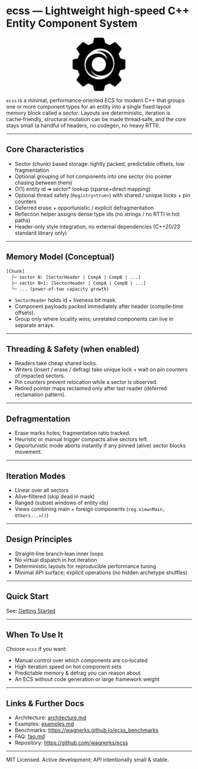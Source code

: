 # ecss — Lightweight high‑speed C++ Entity Component System

<p align="center">
  <img src="logo.svg" alt="ecss logo" width="150" style="vertical-align: middle;"/>
</p>

`ecss` is a minimal, performance‑oriented ECS for modern C++ that groups one or more component types for an entity into a single fixed layout memory block called a *sector*. Layouts are deterministic, iteration is cache‑friendly, structural mutation can be made thread‑safe, and the core stays small (a handful of headers, no codegen, no heavy RTTI).

---

## Core Characteristics
- Sector (chunk) based storage: tightly packed, predictable offsets, low fragmentation
- Optional grouping of hot components into one sector (no pointer chasing between them)
- O(1) entity id ➜ sector* lookup (sparse+direct mapping)
- Optional thread safety (`Registry<true>`) with shared / unique locks + pin counters
- Deferred erase + opportunistic / explicit defragmentation
- Reflection helper assigns dense type ids (no strings / no RTTI in hot paths)
- Header‑only style integration, no external dependencies (C++20/23 standard library only)

---

## Memory Model (Conceptual)
```
[Chunk]
  ├─ sector N: [SectorHeader | CompA | CompB | ...]
  ├─ sector N+1: [SectorHeader | CompA | CompB | ...]
  └─ ... (power‑of‑two capacity growth)
```
- `SectorHeader` holds id + liveness bit mask.
- Component payloads packed immediately after header (compile‑time offsets).
- Group only where locality wins; unrelated components can live in separate arrays.

---

## Threading & Safety (when enabled)
- Readers take cheap shared locks.
- Writers (insert / erase / defrag) take unique lock + wait on pin counters of impacted sectors.
- Pin counters prevent relocation while a sector is observed.
- Retired pointer maps reclaimed only after last reader (deferred reclamation pattern).

---

## Defragmentation
- Erase marks holes; fragmentation ratio tracked.
- Heuristic or manual trigger compacts alive sectors left.
- Opportunistic mode aborts instantly if any pinned (alive) sector blocks movement.

---

## Iteration Modes
- Linear over all sectors
- Alive‑filtered (skip dead in mask)
- Ranged (subset windows of entity ids)
- Views combining main + foreign components (`reg.view<Main, Others...>()`)

---

## Design Principles
- Straight‑line branch‑lean inner loops
- No virtual dispatch in hot iteration
- Deterministic layouts for reproducible performance tuning
- Minimal API surface; explicit operations (no hidden archetype shuffles)

---

## Quick Start
See: [Getting Started](getting_started.md)

---

## When To Use It
Choose `ecss` if you want:
- Manual control over which components are co‑located
- High iteration speed on hot component sets
- Predictable memory & defrag you can reason about
- An ECS without code generation or large framework weight

---

## Links & Further Docs
- Architecture: [architecture.md](architecture.md)
- Examples: [examples.md](examples.md)
- Benchmarks: https://wagnerks.github.io/ecss_benchmarks
- FAQ: [faq.md](faq.md)
- Repository: https://github.com/wagnerks/ecss

---

MIT Licensed. Active development; API intentionally small & stable.
